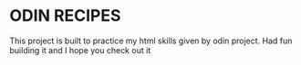 <h1>ODIN RECIPES</h1>
This project is built to practice my html skills given by odin project. Had fun building it and I hope you check out it
